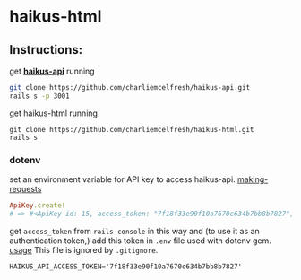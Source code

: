 # haikus-html

## Instructions:

get [**haikus-api**](https://github.com/charliemcelfresh/haikus-api) running

```sh
git clone https://github.com/charliemcelfresh/haikus-api.git
rails s -p 3001
```
get haikus-html running

```
git clone https://github.com/charliemcelfresh/haikus-html.git
rails s
```
### dotenv
set an environment variable for API key to access haikus-api. [making-requests](https://github.com/charliemcelfresh/haikus-api#making-requests)

```rb
ApiKey.create!
# => #<ApiKey id: 15, access_token: "7f18f33e90f10a7670c634b7bb8b7827", ...
```
get `access_token` from `rails console` in this way and (to use it as an authentication token,) add this token in `.env` file used with dotenv gem. [usage](https://github.com/bkeepers/dotenv#usage) This file is ignored by `.gitignore`.

```
HAIKUS_API_ACCESS_TOKEN='7f18f33e90f10a7670c634b7bb8b7827'
```

